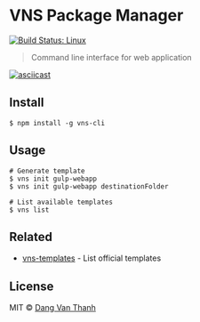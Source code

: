 # VNS Package Manager

[![Build Status: Linux](https://api.travis-ci.org/dangvanthanh/vns-cli.svg?branch=master)](https://travis-ci.org/dangvanthanh/vns-cli)

> Command line interface for web application

[![asciicast](https://asciinema.org/a/c6xamvqyg7799nsdssr418kiv.png)](https://asciinema.org/a/c6xamvqyg7799nsdssr418kiv?autoplay=1)

## Install

```
$ npm install -g vns-cli
```

## Usage

```
# Generate template
$ vns init gulp-webapp
$ vns init gulp-webapp destinationFolder

# List available templates
$ vns list
```

## Related

- [vns-templates](https://github.com/vns-templates) - List official templates

## License

MIT © [Dang Van Thanh](http://dangthanh.org)
